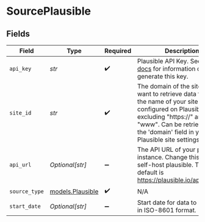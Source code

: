 # SourcePlausible


## Fields

| Field                                                                                                                                                                                                                         | Type                                                                                                                                                                                                                          | Required                                                                                                                                                                                                                      | Description                                                                                                                                                                                                                   | Example                                                                                                                                                                                                                       |
| ----------------------------------------------------------------------------------------------------------------------------------------------------------------------------------------------------------------------------- | ----------------------------------------------------------------------------------------------------------------------------------------------------------------------------------------------------------------------------- | ----------------------------------------------------------------------------------------------------------------------------------------------------------------------------------------------------------------------------- | ----------------------------------------------------------------------------------------------------------------------------------------------------------------------------------------------------------------------------- | ----------------------------------------------------------------------------------------------------------------------------------------------------------------------------------------------------------------------------- |
| `api_key`                                                                                                                                                                                                                     | *str*                                                                                                                                                                                                                         | :heavy_check_mark:                                                                                                                                                                                                            | Plausible API Key. See the <a href="https://plausible.io/docs/stats-api">docs</a> for information on how to generate this key.                                                                                                |                                                                                                                                                                                                                               |
| `site_id`                                                                                                                                                                                                                     | *str*                                                                                                                                                                                                                         | :heavy_check_mark:                                                                                                                                                                                                            | The domain of the site you want to retrieve data for. Enter the name of your site as configured on Plausible, i.e., excluding "https://" and "www". Can be retrieved from the 'domain' field in your Plausible site settings. | airbyte.com                                                                                                                                                                                                                   |
| `api_url`                                                                                                                                                                                                                     | *Optional[str]*                                                                                                                                                                                                               | :heavy_minus_sign:                                                                                                                                                                                                            | The API URL of your plausible instance. Change this if you self-host plausible. The default is https://plausible.io/api/v1/stats                                                                                              | https://plausible.example.com/api/v1/stats                                                                                                                                                                                    |
| `source_type`                                                                                                                                                                                                                 | [models.Plausible](../models/plausible.md)                                                                                                                                                                                    | :heavy_check_mark:                                                                                                                                                                                                            | N/A                                                                                                                                                                                                                           |                                                                                                                                                                                                                               |
| `start_date`                                                                                                                                                                                                                  | *Optional[str]*                                                                                                                                                                                                               | :heavy_minus_sign:                                                                                                                                                                                                            | Start date for data to retrieve, in ISO-8601 format.                                                                                                                                                                          | YYYY-MM-DD                                                                                                                                                                                                                    |
